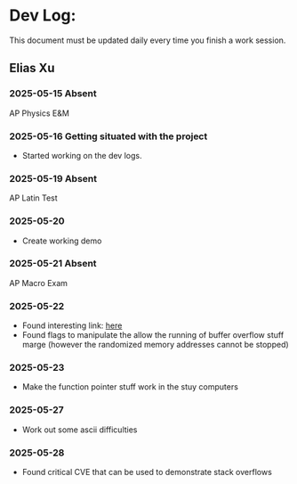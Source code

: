 # Dev Log:

This document must be updated daily every time you finish a work session.

## Elias Xu

### 2025-05-15 Absent

AP Physics E&M

### 2025-05-16 Getting situated with the project

- Started working on the dev logs.

### 2025-05-19 Absent

AP Latin Test

### 2025-05-20

- Create working demo


### 2025-05-21 Absent

AP Macro Exam

### 2025-05-22

- Found interesting link: [here](https://www.fortinet.com/resources/cyberglossary/buffer-overflow)
- Found flags to manipulate the allow the running of buffer overflow stuff marge (however the randomized memory addresses cannot be stopped)

### 2025-05-23

- Make the function pointer stuff work in the stuy computers


### 2025-05-27

- Work out some ascii difficulties

### 2025-05-28

- Found critical CVE that can be used to demonstrate stack overflows